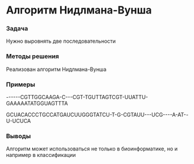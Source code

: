 # Алгоритм Нидлмана-Вунша
### Задача
Нужно выровнять две последовательности
### Методы решения
Реализован алгоритм Нидлмана-Вунша
### Примеры
------CGTTGGCAAGA-C---CGT-TGUTTAGTCGT-UUATTU-GAAAAATATGGUAGTTTA 

GCUACACCCTGCCATGAUCUUGGGTATCU-T-G-CGTAUU---UCG----A-AT--U-UCUCA
### Выводы
Алгоритм может использоваться не только в биоинформатике, но и например в классификации
